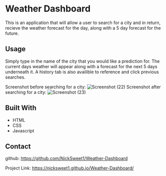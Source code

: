 # Weather Dashboard

This is an application that will allow a user to search for a city and in return, recieve the weather forecast for the day, along with a 5 day forecast for the future.

## Usage

Simply type in the name of the city that you would like a prediction for. The current days weather will appear along with a forecast for the next 5 days underneath it. A history tab is also availible to reference and click previous searches. 

Screenshot before searching for a city:
![Screenshot (22)](https://github.com/NickSweet1/Weather-Dashboard/assets/111986248/39c6374e-6cc2-4883-89d3-bd940c2b39cd)
Screenshot after searching for a city:
![Screenshot (23)](https://github.com/NickSweet1/Weather-Dashboard/assets/111986248/44f89409-1205-4580-b036-0b27d37ab15b)

## Built With
- HTML
- CSS
- Javascript

## Contact
github: https://github.com/NickSweet1/Weather-Dashboard

Project Link: https://nicksweet1.github.io/Weather-Dashboard/

